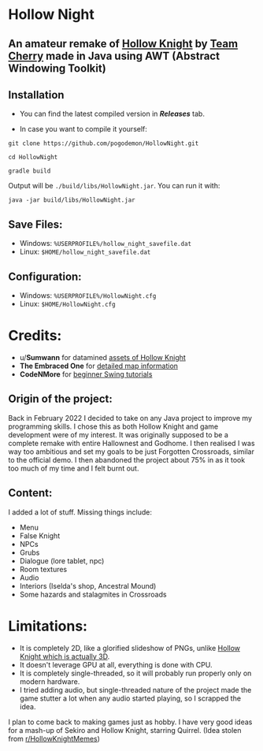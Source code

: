 # Hollow Night

## An amateur remake of [Hollow Knight](https://www.hollowknight.com/) by [Team Cherry](https://www.teamcherry.com.au/) made in Java using AWT (Abstract Windowing Toolkit)

## Installation
* You can find the latest compiled version in ***Releases*** tab.

* In case you want to compile it yourself:
```
git clone https://github.com/pogodemon/HollowNight.git
```
```
cd HollowNight
```
```
gradle build
```
Output will be ```./build/libs/HollowNight.jar```. You can run it with:
```
java -jar build/libs/HollowNight.jar
```

## Save Files:
* Windows: ```%USERPROFILE%/hollow_night_savefile.dat```
* Linux: ```$HOME/hollow_night_savefile.dat```

## Configuration:
* Windows: ```%USERPROFILE%/HollowNight.cfg```
* Linux: ```$HOME/HollowNight.cfg```

# Credits:
* u/**Sumwann** for datamined [assets of Hollow Knight](https://www.reddit.com/r/HollowKnight/comments/cf83u1/all_hollow_knight_sprites_as_of_version_1432/?utm_source=share&utm_medium=web2x&context=3)
* **The Embraced One** for [detailed map information](https://www.hallownest.net/)
* **CodeNMore** for [beginner Swing tutorials](https://youtube.com/playlist?list=PLah6faXAgguMnTBs3JnEJY0shAc18XYQZ)

## Origin of the project:
Back in February 2022 I decided to take on any Java project to improve my programming skills. I chose this as both Hollow Knight and game development were of my interest.
It was originally supposed to be a complete remake with entire Hallownest and Godhome.
I then realised I was way too ambitious and set my goals to be just Forgotten Crossroads, similar to the official demo.
I then abandoned the project about 75% in as it took too much of my time and I felt burnt out.

## Content:
I added a lot of stuff. Missing things include:
* Menu
* False Knight
* NPCs
* Grubs
* Dialogue (lore tablet, npc)
* Room textures
* Audio
* Interiors (Iselda's shop, Ancestral Mound)
* Some hazards and stalagmites in Crossroads

# Limitations:
* It is completely 2D, like a glorified slideshow of PNGs, unlike [Hollow Knight which is actually 3D](https://unity.com/madewith/hollow-knight).
* It doesn't leverage GPU at all, everything is done with CPU.
* It is completely single-threaded, so it will probably run properly only on modern hardware.
* I tried adding audio, but single-threaded nature of the project made the game stutter a lot when any audio started playing, so I scrapped the idea.

I plan to come back to making games just as hobby. I have very good ideas for a mash-up of Sekiro and Hollow Knight, starring Quirrel.
(Idea stolen from [r/HollowKnightMemes](https://www.reddit.com/r/HollowKnightMemes/comments/nw5nbx/what_we_realy_are_awaiting_for/?utm_source=share&utm_medium=web2x&context=3))
